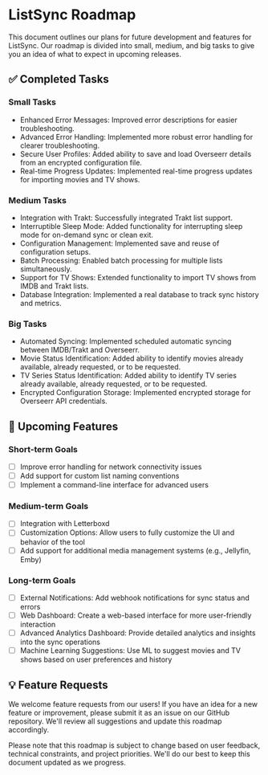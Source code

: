 # ListSync Roadmap

This document outlines our plans for future development and features for ListSync. Our roadmap is divided into small, medium, and big tasks to give you an idea of what to expect in upcoming releases.

## ✅ Completed Tasks

### Small Tasks

- Enhanced Error Messages: Improved error descriptions for easier troubleshooting.
- Advanced Error Handling: Implemented more robust error handling for clearer troubleshooting.
- Secure User Profiles: Added ability to save and load Overseerr details from an encrypted configuration file.
- Real-time Progress Updates: Implemented real-time progress updates for importing movies and TV shows.

### Medium Tasks

- Integration with Trakt: Successfully integrated Trakt list support.
- Interruptible Sleep Mode: Added functionality for interrupting sleep mode for on-demand sync or clean exit.
- Configuration Management: Implemented save and reuse of configuration setups.
- Batch Processing: Enabled batch processing for multiple lists simultaneously.
- Support for TV Shows: Extended functionality to import TV shows from IMDB and Trakt lists.
- Database Integration: Implemented a real database to track sync history and metrics.

### Big Tasks

- Automated Syncing: Implemented scheduled automatic syncing between IMDB/Trakt and Overseerr.
- Movie Status Identification: Added ability to identify movies already available, already requested, or to be requested.
- TV Series Status Identification: Added ability to identify TV series already available, already requested, or to be requested.
- Encrypted Configuration Storage: Implemented encrypted storage for Overseerr API credentials.

## 🚀 Upcoming Features

### Short-term Goals

- [ ] Improve error handling for network connectivity issues
- [ ] Add support for custom list naming conventions
- [ ] Implement a command-line interface for advanced users

### Medium-term Goals

- [ ] Integration with Letterboxd
- [ ] Customization Options: Allow users to fully customize the UI and behavior of the tool
- [ ] Add support for additional media management systems (e.g., Jellyfin, Emby)

### Long-term Goals

- [ ] External Notifications: Add webhook notifications for sync status and errors
- [ ] Web Dashboard: Create a web-based interface for more user-friendly interaction
- [ ] Advanced Analytics Dashboard: Provide detailed analytics and insights into the sync operations
- [ ] Machine Learning Suggestions: Use ML to suggest movies and TV shows based on user preferences and history

## 💡 Feature Requests

We welcome feature requests from our users! If you have an idea for a new feature or improvement, please submit it as an issue on our GitHub repository. We'll review all suggestions and update this roadmap accordingly.

Please note that this roadmap is subject to change based on user feedback, technical constraints, and project priorities. We'll do our best to keep this document updated as we progress.
